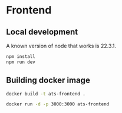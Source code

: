 # Frontend

## Local development

A known version of node that works is 22.3.1.

```bash
npm install
npm run dev
```

## Building docker image

```bash
docker build -t ats-frontend .
```

```bash
docker run -d -p 3000:3000 ats-frontend
```
